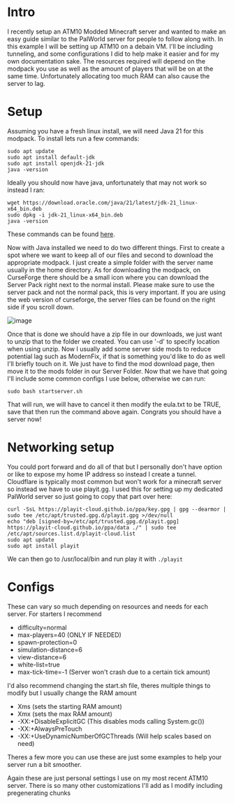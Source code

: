 # Intro
I recently setup an ATM10 Modded Minecraft server and wanted to make an easy guide similar to the PalWorld server for people to follow along with. In this example I will be setting up ATM10 on a debain VM. I'll be including tunneling, and some configurations I did to help make it easier and for my own documentation sake. The resources required will depend on the modpack you use as well as the amount of players that will be on at the same time. Unfortunately allocating too much RAM can also cause the server to lag.

# Setup
Assuming you have a fresh linux install, we will need Java 21 for this modpack. To install lets run a few commands:
```
sudo apt update
sudo apt install default-jdk
sudo apt install openjdk-21-jdk
java -version
```
Ideally you should now have java, unfortunately that may not work so instead I ran:
```
wget https://download.oracle.com/java/21/latest/jdk-21_linux-x64_bin.deb
sudo dpkg -i jdk-21_linux-x64_bin.deb
java -version
```
These commands can be found [here](https://www.tecmint.com/install-java-on-debian-12/).

Now with Java installed we need to do two different things. First to create a spot where we want to keep all of our files and second to download the appropriate modpack. I just create a simple folder with the server name usually in the home directory. As for downloading the modpack, on CurseForge there should be a small icon where you can download the Server Pack right next to the normal install. Please make sure to use the server pack and not the normal pack, this is very important. If you are using the web version of curseforge, the server files can be found on the right side if you scroll down. 

![image](https://github.com/user-attachments/assets/637ab932-ecd9-40a8-8d96-40a4e2181d0d)


Once that is done we should have a zip file in our downloads, we just want to unzip that to the folder we created. You can use '-d' to specify location when using unzip.
Now I usually add some server side mods to reduce potential lag such as ModernFix, if that is something you'd like to do as well I'll briefly touch on it. We just have to find the mod download page, then move it to the mods folder in our Server Folder. Now that we have that going I'll include some common configs I use below, otherwise we can run:
```
sudo bash startserver.sh
```
That will run, we will have to cancel it then modify the eula.txt to be TRUE, save that then run the command above again. Congrats you should have a server now!

# Networking setup
You could port forward and do all of that but I personally don't have option or like to expose my home IP address so instead I create a tunnel. Cloudflare is typically most common but won't work for a minecraft server so instead we have to use playit.gg. I used this for setting up my dedicated PalWorld server so just going to copy that part over here:
```
curl -SsL https://playit-cloud.github.io/ppa/key.gpg | gpg --dearmor | sudo tee /etc/apt/trusted.gpg.d/playit.gpg >/dev/null
echo "deb [signed-by=/etc/apt/trusted.gpg.d/playit.gpg] https://playit-cloud.github.io/ppa/data ./" | sudo tee /etc/apt/sources.list.d/playit-cloud.list
sudo apt update
sudo apt install playit
```
We can then go to /usr/local/bin and run play it with `./playit`

# Configs
These can vary so much depending on resources and needs for each server. For starters I recommend
- difficulty=normal
- max-players=40 (ONLY IF NEEDED)
- spawn-protection=0
- simulation-distance=6
- view-distance=6
- white-list=true
- max-tick-time=-1 (Server won't crash due to a certain tick amount)

I'd also recommend changing the start.sh file, theres multiple things to modify but I usually change the RAM amount
- Xms (sets the starting RAM amount)
- Xmx (sets the max RAM amount)
- -XX:+DisableExplicitGC (This disables mods calling System.gc())
- -XX:+AlwaysPreTouch
- -XX:+UseDynamicNumberOfGCThreads (Will help scales based on need)

Theres a few more  you can use these are just some examples to help your server run a bit smoother.

  
Again these are just personal settings I use on my most recent ATM10 server. There is so many other customizations I'll add as I modify including pregenerating chunks
